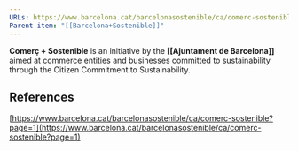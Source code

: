 ```yaml
---
URLs: https://www.barcelona.cat/barcelonasostenible/ca/comerc-sostenible
Parent item: "[[Barcelona+Sostenible]]"
---
```

**Comerç + Sostenible** is an initiative by the **[[Ajuntament de Barcelona]]** aimed at commerce entities and businesses committed to sustainability through the Citizen Commitment to Sustainability.

## References

[https://www.barcelona.cat/barcelonasostenible/ca/comerc-sostenible?page=1](https://www.barcelona.cat/barcelonasostenible/ca/comerc-sostenible?page=1)